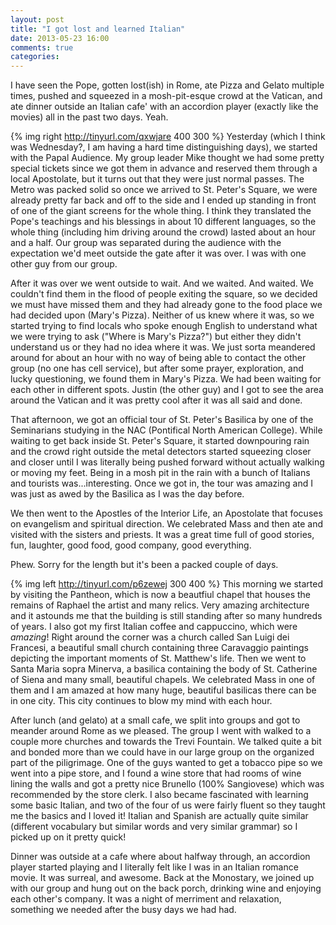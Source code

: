 ```yaml
---
layout: post
title: "I got lost and learned Italian"
date: 2013-05-23 16:00
comments: true
categories: 
---
```


I have seen the Pope, gotten lost(ish) in Rome, ate Pizza and Gelato multiple times, pushed and squeezed in a mosh-pit-esque crowd at the Vatican, and ate dinner outside an Italian cafe' with an accordion player (exactly like the movies) all in the past two days. Yeah.

{% img right http://tinyurl.com/qxwjare 400 300 %} Yesterday (which I think was Wednesday?, I am having a hard time distinguishing days), we started with the Papal Audience. My group leader Mike thought we had some pretty special tickets since we got them in advance and reserved them through a local Apostolate, but it turns out that they were just normal passes. The Metro was packed solid so once we arrived to St. Peter's Square, we were already pretty far back and off to the side and I ended up standing in front of one of the giant screens for the whole thing. I think they translated the Pope's teachings and his blessings in about 10 different languages, so the whole thing (including him driving around the crowd) lasted about an hour and a half. Our group was separated during the audience with the expectation we'd meet outside the gate after it was over. I was with one other guy from our group.

After it was over we went outside to wait. And we waited. And waited. <!-- more -->  We couldn't find them in the flood of people exiting the square, so we decided we must have missed them and they had already gone to the food place we had decided upon (Mary's Pizza). Neither of us knew where it was, so we started trying to find locals who spoke enough English to understand what we were trying to ask ("Where is Mary's Pizza?") but either they didn't understand us or they had no idea where it was. We just sorta meandered around for about an hour with no way of being able to contact the other group (no one has cell service), but after some prayer, exploration, and lucky questioning, we found them in Mary's Pizza. We had been waiting for each other in different spots. Justin (the other guy) and I got to see the area around the Vatican and it was pretty cool after it was all said and done.

That afternoon, we got an official tour of St. Peter's Basilica by one of the Seminarians studying in the NAC (Pontifical North American College). While waiting to get back inside St. Peter's Square, it started downpouring rain and the crowd right outside the metal detectors started squeezing closer and closer until I was literally being pushed forward without actually walking or moving my feet. Being in a mosh pit in the rain with a bunch of Italians and tourists was...interesting. Once we got in, the tour was amazing and I was just as awed by the Basilica as I was the day before.

We then went to the Apostles of the Interior Life, an Apostolate that focuses on evangelism and spiritual direction. We celebrated Mass and then ate and visited with the sisters and priests. It was a great time full of good stories, fun, laughter, good food, good company, good everything.

Phew. Sorry for the length but it's been a packed couple of days.

{% img left http://tinyurl.com/p6zewej 300 400 %} This morning we started by visiting the Pantheon, which is now a beautfiul chapel that houses the remains of Raphael the artist and many relics. Very amazing architecture and it astounds me that the building is still standing after so many hundreds of years. I also got my first Italian coffee and cappuccino, which were *amazing*! Right around the corner was a church called San Luigi dei Francesi, a beautiful small church containing three Caravaggio paintings depicting the important moments of St. Matthew's life. Then we went to Santa Maria sopra Minerva, a basilica containing the body of St. Catherine of Siena and many small, beautiful chapels. We celebrated Mass in one of them and I am amazed at how many huge, beautiful basilicas there can be in one city. This city continues to blow my mind with each hour.

After lunch (and gelato) at a small cafe, we split into groups and got to meander around Rome as we pleased. The group I went with walked to a couple more churches and towards the Trevi Fountain. We talked quite a bit and bonded more than we could have in our large group on the organized part of the piligrimage. One of the guys wanted to get a tobacco pipe so we went into a pipe store, and I found a wine store that had rooms of wine lining the walls and got a pretty nice Brunello (100% Sangiovese) which was recommended by the store clerk. I also became fascinated with learning some basic Italian, and two of the four of us were fairly fluent so they taught me the basics and I loved it! Italian and Spanish are actually quite similar (different vocabulary but similar words and very similar grammar) so I picked up on it pretty quick!

Dinner was outside at a cafe where about halfway through, an accordion player started playing and I literally felt like I was in an Italian romance movie. It was surreal, and awesome. Back at the Monostary, we joined up with our group and hung out on the back porch, drinking wine and enjoying each other's company. It was a night of merriment and relaxation, something we needed after the busy days we had had.
